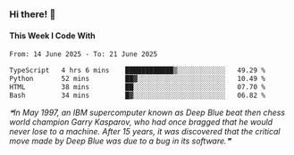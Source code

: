 ### Hi there! 👋

#### This Week I Code With
<!--START_SECTION:waka-->

```txt
From: 14 June 2025 - To: 21 June 2025

TypeScript   4 hrs 6 mins    ████████████▒░░░░░░░░░░░░   49.29 %
Python       52 mins         ██▓░░░░░░░░░░░░░░░░░░░░░░   10.49 %
HTML         38 mins         ██░░░░░░░░░░░░░░░░░░░░░░░   07.70 %
Bash         34 mins         █▓░░░░░░░░░░░░░░░░░░░░░░░   06.82 %
```

<!--END_SECTION:waka-->

<!--STARTS_HERE_QUOTE_README-->
<i>❝In May 1997, an IBM supercomputer known as Deep Blue beat then chess world champion Garry Kasparov, who had once bragged that he would never lose to a machine. After 15 years, it was discovered that the critical move made by Deep Blue was due to a bug in its software.❞</i>
<!--ENDS_HERE_QUOTE_README-->
